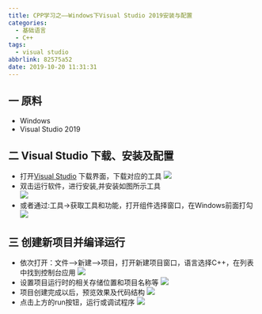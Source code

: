 ```yaml
---
title: CPP学习之——Windows下Visual Studio 2019安装与配置
categories:
  - 基础语言
  - C++
tags:
  - visual studio
abbrlink: 82575a52
date: 2019-10-20 11:31:31
---
```

## 一 原料
* Windows
* Visual Studio 2019

<!--more-->

## 二 Visual Studio 下载、安装及配置
* 打开[Visual Studio][1] 下载界面，下载对应的工具
![][2]
* 双击运行软件，进行安装,并安装如图所示工具   
![][3]
* 或者通过:工具->获取工具和功能，打开组件选择窗口，在Windows前面打勾
![][4]


## 三 创建新项目并编译运行
* 依次打开：文件——>新建——>项目，打开新建项目窗口，语言选择C++，在列表中找到控制台应用
![][5]
* 设置项目运行时的相关存储位置和项目名称等
![][6]
* 项目创建完成以后，预览效果及代码结构
![][7]
* 点击上方的run按钮，运行或调试程序
![][8]



[1]: https://visualstudio.microsoft.com/zh-hans/downloads/?rr=https%3A%2F%2Fmsdn.microsoft.com%2Fzh-cn%2Flibrary%2Faa468128
[2]:https://cdn.jsdelivr.net/gh/PGzxc/CDN@master/blog-image/cpp-visual-studio-page.png
[3]:https://cdn.jsdelivr.net/gh/PGzxc/CDN@master/blog-image/cpp-visual-studio-c-plugin.png
[4]:https://cdn.jsdelivr.net/gh/PGzxc/CDN@master/blog-image/cpp-visual-studio-tool-install-plugin.png
[5]:https://cdn.jsdelivr.net/gh/PGzxc/CDN@master/blog-image/cpp-visual-studio-choice-template.png
[6]:https://cdn.jsdelivr.net/gh/PGzxc/CDN@master/blog-image/cpp-visual-studio-create-config.png
[7]:https://cdn.jsdelivr.net/gh/PGzxc/CDN@master/blog-image/cpp-visual-studio-project-preview.png
[8]:https://cdn.jsdelivr.net/gh/PGzxc/CDN@master/blog-image/cpp-visual-studio-debug-run.png